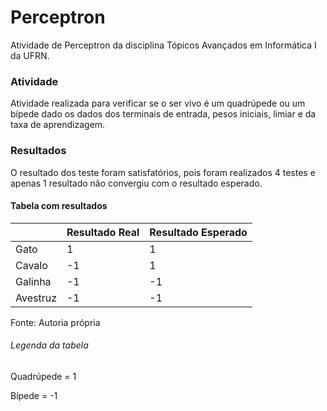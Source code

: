 # Perceptron
Atividade de Perceptron da disciplina Tópicos Avançados em Informática I da UFRN.

### Atividade

Atividade realizada para verificar se o ser vivo é um quadrúpede ou um bípede dado os dados dos terminais de entrada, pesos iniciais, limiar e da taxa de aprendizagem.

### Resultados

O resultado dos teste foram satisfatórios, pois foram realizados 4 testes e apenas 1 resultado não convergiu com o resultado esperado.

#### Tabela com resultados

||Resultado Real|Resultado Esperado|
|-|-|-|
|Gato|1|1|
|Cavalo|-1|1|
|Galinha|-1|-1|
|Avestruz|-1|-1|
Fonte: Autoria própria

###### Legenda da tabela

Quadrúpede = 1

Bípede = -1
